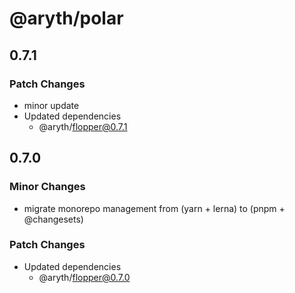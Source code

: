 # @aryth/polar

## 0.7.1

### Patch Changes

- minor update
- Updated dependencies
  - @aryth/flopper@0.7.1

## 0.7.0

### Minor Changes

- migrate monorepo management from (yarn + lerna) to (pnpm + @changesets)

### Patch Changes

- Updated dependencies
  - @aryth/flopper@0.7.0
